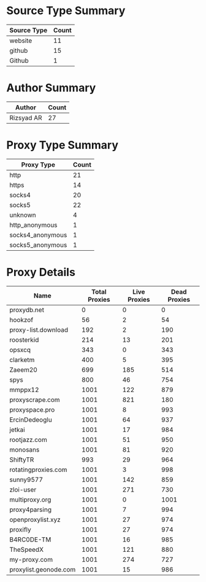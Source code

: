 # Source Type Summary

| Source Type | Count |
|-------------|-------|
| website | 11 |
| github | 15 |
| Github | 1 |


# Author Summary

| Author | Count |
|--------|-------|
| Rizsyad AR | 27 |


# Proxy Type Summary

| Proxy Type | Count |
|------------|-------|
| http | 21 |
| https | 14 |
| socks4 | 20 |
| socks5 | 22 |
| unknown | 4 |
| http_anonymous | 1 |
| socks4_anonymous | 1 |
| socks5_anonymous | 1 |


# Proxy Details

| Name | Total Proxies | Live Proxies | Dead Proxies |
|------|---------------|--------------|---------------|
| proxydb.net | 0 | 0 | 0 |
| hookzof | 56 | 2 | 54 |
| proxy-list.download | 192 | 2 | 190 |
| roosterkid | 214 | 13 | 201 |
| opsxcq | 343 | 0 | 343 |
| clarketm | 400 | 5 | 395 |
| Zaeem20 | 699 | 185 | 514 |
| spys | 800 | 46 | 754 |
| mmppx12 | 1001 | 122 | 879 |
| proxyscrape.com | 1001 | 821 | 180 |
| proxyspace.pro | 1001 | 8 | 993 |
| ErcinDedeoglu | 1001 | 64 | 937 |
| jetkai | 1001 | 17 | 984 |
| rootjazz.com | 1001 | 51 | 950 |
| monosans | 1001 | 81 | 920 |
| ShiftyTR | 993 | 29 | 964 |
| rotatingproxies.com | 1001 | 3 | 998 |
| sunny9577 | 1001 | 142 | 859 |
| zloi-user | 1001 | 271 | 730 |
| multiproxy.org | 1001 | 0 | 1001 |
| proxy4parsing | 1001 | 7 | 994 |
| openproxylist.xyz | 1001 | 27 | 974 |
| proxifly | 1001 | 27 | 974 |
| B4RC0DE-TM | 1001 | 16 | 985 |
| TheSpeedX | 1001 | 121 | 880 |
| my-proxy.com | 1001 | 274 | 727 |
| proxylist.geonode.com | 1001 | 15 | 986 |
